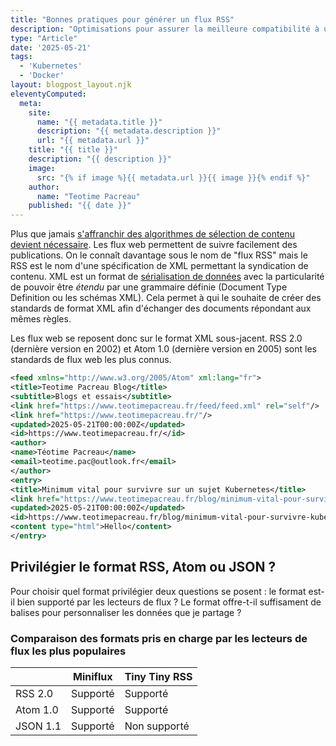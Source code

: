 ```yaml
---
title: "Bonnes pratiques pour générer un flux RSS"
description: "Optimisations pour assurer la meilleure compatibilité à un flux web"
type: "Article"
date: '2025-05-21'
tags: 
  - 'Kubernetes'
  - 'Docker'
layout: blogpost_layout.njk
eleventyComputed:
  meta:
    site:
      name: "{{ metadata.title }}"
      description: "{{ metadata.description }}"
      url: "{{ metadata.url }}"
    title: "{{ title }}"
    description: "{{ description }}"
    image:
      src: "{% if image %}{{ metadata.url }}{{ image }}{% endif %}"
    author:
      name: "Teotime Pacreau"
    published: "{{ date }}"
---
```

Plus que jamais [s'affranchir des algorithmes de sélection de contenu devient nécessaire](https://www.radiofrance.fr/franceinter/podcasts/la-terre-au-carre/la-terre-au-carre-du-mercredi-05-fevrier-2025-3233441). Les flux web permettent de suivre facilement des publications.
On le connaît davantage sous le nom de "flux RSS" mais le RSS est le nom d'une spécification de XML permettant la syndication de contenu.
XML est un format de [sérialisation de données](https://www.arthurperret.fr/cours/serialisation.html) avec la particularité de pouvoir être *étendu* par une grammaire définie (Document Type Definition ou les schémas XML). Cela permet à qui le souhaite de créer des standards de format XML afin d'échanger des documents répondant aux mêmes règles.

Les flux web se reposent donc sur le format XML sous-jacent. RSS 2.0 (dernière version en 2002) et Atom 1.0 (dernière version en 2005) sont les standards de flux web les plus connus.

```xml
<feed xmlns="http://www.w3.org/2005/Atom" xml:lang="fr">
<title>Teotime Pacreau Blog</title>
<subtitle>Blogs et essais</subtitle>
<link href="https://www.teotimepacreau.fr/feed/feed.xml" rel="self"/>
<link href="https://www.teotimepacreau.fr/"/>
<updated>2025-05-21T00:00:00Z</updated>
<id>https://www.teotimepacreau.fr/</id>
<author>
<name>Téotime Pacreau</name>
<email>teotime.pac@outlook.fr</email>
</author>
<entry>
<title>Minimum vital pour survivre sur un sujet Kubernetes</title>
<link href="https://www.teotimepacreau.fr/blog/minimum-vital-pour-survivre-kubernetes/"/>
<updated>2025-05-21T00:00:00Z</updated>
<id>https://www.teotimepacreau.fr/blog/minimum-vital-pour-survivre-kubernetes/</id>
<content type="html">Hello</content>
</entry>

```

## Privilégier le format RSS, Atom ou JSON ?
Pour choisir quel format privilégier deux questions se posent : le format est-il bien supporté par les lecteurs de flux ? Le format offre-t-il suffisament de balises pour personnaliser les données que je partage ?

### Comparaison des formats pris en charge par les lecteurs de flux les plus populaires

| | Miniflux | Tiny Tiny RSS |
| -- | -- | -- |
| RSS 2.0 | Supporté | Supporté |
| Atom 1.0 | Supporté | Supporté |
| JSON 1.1 |  Supporté | Non supporté |